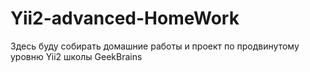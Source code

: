 # Yii2-advanced-HomeWork
Здесь буду собирать домашние работы и проект по продвинутому уровню Yii2 школы GeekBrains
